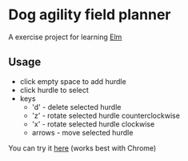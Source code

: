 # Dog agility field planner

A exercise project for learning [Elm](http://elm-lang.org/)

## Usage

- click empty space to add hurdle
- click hurdle to select
- keys
    - 'd' - delete selected hurdle
    - 'z' - rotate selected hurdle counterclockwise
    - 'x' - rotate selected hurdle clockwise
    - arrows - move selected hurdle

You can try it [here](http://juranki.github.io/agilityplan/) (works best with Chrome)
